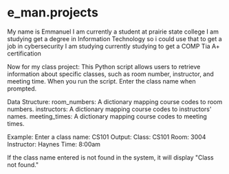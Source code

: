 # e_man.projects
My name is Emmanuel
I am currently a student at prairie state college
I am studying get a degree in Information Technology so i could use that to get a job in cybersecurity
I am studying currently studying to get a COMP Tia A+ certification

Now for my class project: 
This Python script allows users to retrieve information about specific classes, such as room number, instructor, and meeting time.
When you run the script.
Enter the class name when prompted.

Data Structure:
room_numbers: A dictionary mapping course codes to room numbers.
instructors: A dictionary mapping course codes to instructors' names.
meeting_times: A dictionary mapping course codes to meeting times.

Example:
Enter a class name: CS101
Output:
Class: CS101
Room: 3004
Instructor: Haynes
Time: 8:00am

If the class name entered is not found in the system, it will display "Class not found."
